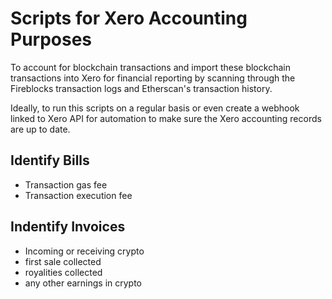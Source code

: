# Scripts for Xero Accounting Purposes

To account for blockchain transactions and import these blockchain transactions
into Xero for financial reporting by scanning through the Fireblocks transaction
logs and Etherscan's transaction history.

Ideally, to run this scripts on a regular basis or even create a webhook linked
to Xero API for automation to make sure the Xero accounting records are up to
date.

## Identify Bills

- Transaction gas fee
- Transaction execution fee

## Indentify Invoices

- Incoming or receiving crypto
- first sale collected
- royalities collected
- any other earnings in crypto
